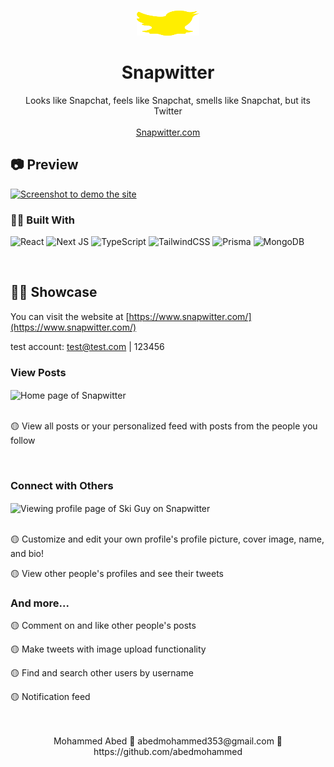 <a name="readme-top"></a>

<!-- PROJECT LOGO -->
<br />
<div align="center">
  <a href="https://github.com/abedmohammed/snapwitter">
    <img src="https://github.com/abedmohammed/snapwitter/blob/main/public/images/Snapwitter_logo.svg" alt="Snapwitter logo" width="100" height="40">
  </a>

<h1 align="center">Snapwitter</h1>

  <p align="center">
    Looks like Snapchat, feels like Snapchat, smells like Snapchat, but its Twitter
    <br />
    <br />
    <a href="https://www.snapwitter.com/">Snapwitter.com</a>
  </p>
</div>


<!-- Preview -->
## 📷 Preview
[<img src="https://github.com/abedmohammed/snapwitter/assets/72363970/fa62decd-c260-43d1-bdbc-7cf978b19ed0" alt="Screenshot to demo the site">](https://www.snapwitter.com/)

### 👩‍💻 Built With

![React](https://img.shields.io/badge/react-%2320232a.svg?style=for-the-badge&logo=react&logoColor=%2361DAFB)
![Next JS](https://img.shields.io/badge/Next-black?style=for-the-badge&logo=next.js&logoColor=white)
![TypeScript](https://img.shields.io/badge/typescript-%23007ACC.svg?style=for-the-badge&logo=typescript&logoColor=white)
![TailwindCSS](https://img.shields.io/badge/tailwindcss-%2338B2AC.svg?style=for-the-badge&logo=tailwind-css&logoColor=white)
![Prisma](https://img.shields.io/badge/Prisma-3982CE?style=for-the-badge&logo=Prisma&logoColor=white)
![MongoDB](https://img.shields.io/badge/MongoDB-%234ea94b.svg?style=for-the-badge&logo=mongodb&logoColor=white)

<br />

<!-- Showcase -->
## 👨‍🏫 Showcase

You can visit the website at [https://www.snapwitter.com/](https://www.snapwitter.com/)

test account: test@test.com | 123456

### View Posts

<img align="center" src="https://github.com/abedmohammed/snapwitter/assets/72363970/5d0ae13a-bb4b-4098-8383-95095da737ed" alt="Home page of Snapwitter">

<br />

<br />

🟡 View all posts or your personalized feed with posts from the people you follow

<br />

### Connect with Others

<img align="center" src="https://github.com/abedmohammed/snapwitter/assets/72363970/ab51bd7b-e58c-4692-86f4-40d7c46c4b38" alt="Viewing profile page of Ski Guy on Snapwitter">
<br />

<br />

🟡 Customize and edit your own profile's profile picture, cover image, name, and bio!

🟡 View other people's profiles and see their tweets

### And more...

🟡 Comment on and like other people's posts

🟡 Make tweets with image upload functionality

🟡 Find and search other users by username

🟡 Notification feed

<br />
<br />

<div align="center">
  Mohammed Abed 💠 abedmohammed353@gmail.com 💠 https://github.com/abedmohammed
</div>
